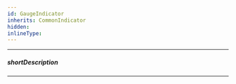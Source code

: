 ```yaml
---
id: GaugeIndicator
inherits: CommonIndicator
hidden: 
inlineType: 
---
```

---
##### shortDescription

---
